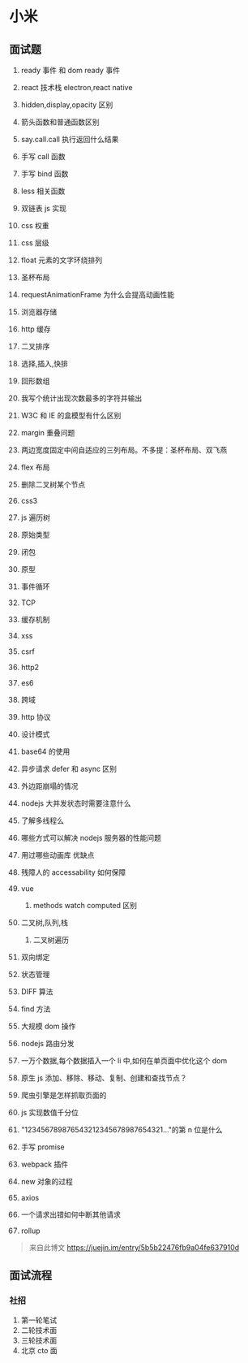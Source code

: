 # 小米

## 面试题

1. ready 事件 和 dom ready 事件
2. react 技术栈 electron,react native
3. hidden,display,opacity 区别
4. 箭头函数和普通函数区别
5. say.call.call 执行返回什么结果
6. 手写 call 函数
7. 手写 bind 函数
8. less 相关函数
9. 双链表 js 实现
10. css 权重
11. css 层级
12. float 元素的文字环绕排列
13. 圣杯布局
14. requestAnimationFrame 为什么会提高动画性能
15. 浏览器存储
16. http 缓存
17. 二叉排序
18. 选择,插入,快排
19. 回形数组
20. 我写个统计出现次数最多的字符并输出
21. W3C 和 IE 的盒模型有什么区别
22. margin 重叠问题
23. 两边宽度固定中间自适应的三列布局。不多提：圣杯布局、双飞燕
24. flex 布局
25. 删除二叉树某个节点
26. css3
27. js 遍历树
28. 原始类型
29. 闭包
30. 原型
31. 事件循环
32. TCP
33. 缓存机制
34. xss
35. csrf
36. http2
37. es6
38. 跨域
39. http 协议
40. 设计模式
41. base64 的使用
42. 异步请求 defer 和 async 区别
43. 外边距崩塌的情况
44. nodejs 大并发状态时需要注意什么
45. 了解多线程么
46. 哪些方式可以解决 nodejs 服务器的性能问题
47. 用过哪些动画库 优缺点
48. 残障人的 accessability 如何保障
49. vue

    1. methods watch computed 区别

50. 二叉树,队列,栈

    1. 二叉树遍历

51. 双向绑定
52. 状态管理
53. DIFF 算法
54. find 方法
55. 大规模 dom 操作
56. nodejs 路由分发
57. 一万个数据,每个数据插入一个 li 中,如何在单页面中优化这个 dom
58. 原生 js 添加、移除、移动、复制、创建和查找节点？
59. 爬虫引擎是怎样抓取页面的
60. js 实现数值千分位
61. "123456789876543212345678987654321..."的第 n 位是什么
62. 手写 promise
63. webpack 插件
64. new 对象的过程
65. axios
66. 一个请求出错如何中断其他请求
67. rollup

> 来自此博文 <https://juejin.im/entry/5b5b22476fb9a04fe637910d>

## 面试流程

### 社招

1. 第一轮笔试
2. 二轮技术面
3. 三轮技术面
4. 北京 cto 面
